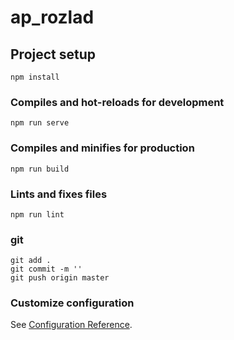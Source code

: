 # ap_rozlad

## Project setup
```
npm install
```

### Compiles and hot-reloads for development
```
npm run serve
```

### Compiles and minifies for production
```
npm run build
```

### Lints and fixes files
```
npm run lint
```

### git
```
git add .
git commit -m ''
git push origin master
```

### Customize configuration
See [Configuration Reference](https://cli.vuejs.org/config/).
